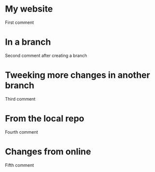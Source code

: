 # My website

First comment
# In a branch

Second comment after creating a branch

# Tweeking more changes in another branch

Third comment

# From the local repo

Fourth comment

# Changes from online

Fifth comment
